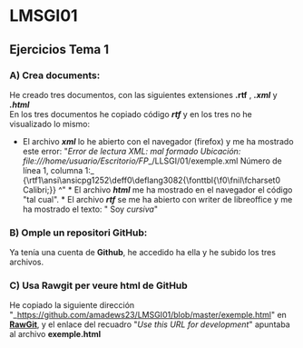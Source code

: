 # LMSGI01
## Ejercicios Tema 1

### A) Crea documents:
He creado tres documentos, con las siguientes extensiones **.rtf** , **_.xml_** y **_.html_**   
En los tres documentos he copiado código **_rtf_** y en los tres no he visualizado lo mismo:  
* El archivo **_xml_** lo he abierto con el navegador (firefox) y me ha mostrado este error:  "_Error de lectura XML: mal formado Ubicación: file:///home/usuario/Escritorio/FP__/LLSGI/01/exemple.xml Número de línea 1, columna 1:_  {\rtf1\ansi\ansicpg1252\deff0\deflang3082{\fonttbl{\f0\fnil\fcharset0 Calibri;}} ^"    * El archivo **_html_** me ha mostrado en el navegador el código "tal cual".    * El archivo **_rtf_** se me ha abierto con writer de libreoffice y me ha mostrado el texto: " Soy _cursiva_"
### B) Omple un repositori GitHub:
Ya tenía una cuenta de **Github**, he accedido ha ella y he subido los tres archivos.
### C) Usa Rawgit per veure html de GitHub
He copiado la siguiente dirección "_https://github.com/amadews23/LMSGI01/blob/master/exemple.html" en [**RawGit**]( https://rawgit.com/), y el enlace del recuadro "_Use this URL for development_" apuntaba al archivo **exemple.html**    
